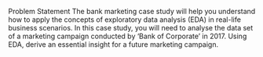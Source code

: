 Problem Statement
The bank marketing case study will help you understand how to apply the concepts of exploratory data analysis (EDA) in real-life business scenarios. In this case study, you will need to analyse the data set of a marketing campaign conducted by ‘Bank of Corporate’ in 2017. Using EDA, derive an essential insight for a future marketing campaign.
